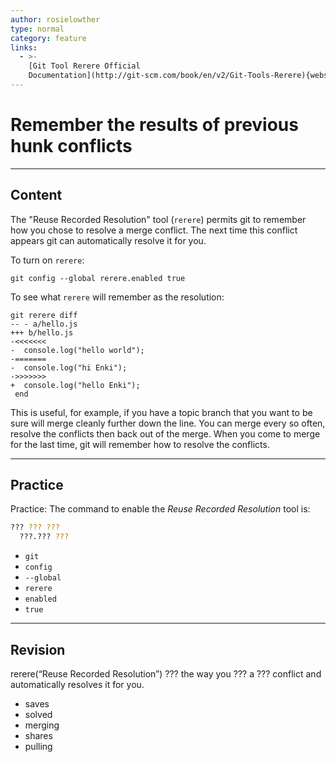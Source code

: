 ```yaml
---
author: rosielowther
type: normal
category: feature
links:
  - >-
    [Git Tool Rerere Official
    Documentation](http://git-scm.com/book/en/v2/Git-Tools-Rerere){website}
---
```


# Remember the results of previous hunk conflicts


---

## Content

The "Reuse Recorded Resolution" tool (`rerere`) permits git to remember how you chose to resolve a merge conflict. The next time this conflict appears git can automatically resolve it for you.

To turn on `rerere`:

```plain-text
git config --global rerere.enabled true
```

To see what `rerere` will remember as the resolution:

```plain-text
git rerere diff
-- - a/hello.js
+++ b/hello.js
-<<<<<<<
-  console.log("hello world");
-=======
-  console.log("hi Enki");
->>>>>>>
+  console.log("hello Enki");
 end
```

This is useful, for example, if you have a topic branch that you want to be sure will merge cleanly further down the line. You can merge every so often, resolve the conflicts then back out of the merge. When you come to merge for the last time, git will remember how to resolve the conflicts.


---

## Practice

Practice: The command to enable the *Reuse Recorded Resolution* tool is:

```bash
??? ??? ???
  ???.??? ???
```

- `git`
- `config`
- `--global`
- `rerere`
- `enabled`
- `true`


---

## Revision

rerere(“Reuse Recorded Resolution”) ??? the way you ??? a ??? conflict and automatically resolves it for you.

- saves
- solved
- merging
- shares
- pulling
